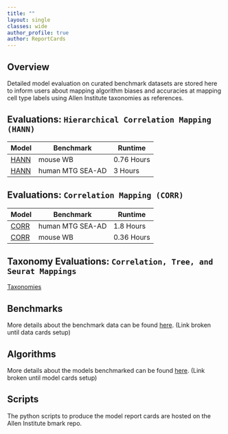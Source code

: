 ```yaml
---
title: ""
layout: single
classes: wide
author_profile: true
author: ReportCards
---
```


## Overview

Detailed model evaluation on curated benchmark datasets are stored here to inform users about mapping algorithm biases and accuracies at mapping cell type labels using Allen Institute taxonomies as references.

## Evaluations: `Hierarchical Correlation Mapping (HANN)`

Model | Benchmark | Runtime 
--- | --- | --- 
[HANN](Mouse_reports/HANN_mouse_WB.md) | mouse WB | 0.76 Hours 
[HANN](Human_reports/HANN_human.md)    | human MTG SEA-AD | 3 Hours 

<!-- ## Evaluations: `Hierarchical Correlation Mapping with Finding Markers (HANN (FindMarkers))`

Model | Benchmark | Runtime 
--- | --- | --- 
[HANN (FindMarkers)](Mouse_reports/HANN_FindMarkers_mouse_WB.md) | mouse WB | 17.41 Hours 
[HANN (FindMarkers)](Human_reports/HANN_FindMarkers_human.md)    | human MTG SEA-AD | 3 Hours  -->

## Evaluations: `Correlation Mapping (CORR)`

Model | Benchmark | Runtime 
--- | --- | --- 
[CORR](Human_reports/FLAT_human.md)    | human MTG SEA-AD | 1.8 Hours 
[CORR](Mouse_reports/FLAT_mouse_WB.md) | mouse WB | 0.36 Hours 

## Taxonomy Evaluations: `Correlation, Tree, and Seurat Mappings`

[Taxonomies](Taxonomy_reports/Taxonomy_reports.md)

## Benchmarks
More details about the benchmark data can be found [here](LINK). (Link broken until data cards setup)

## Algorithms
More details about the models benchmarked can be found [here](LINK). (Link broken until model cards setup)

## Scripts
The python scripts to produce the model report cards are hosted on the Allen Institute bmark repo.
